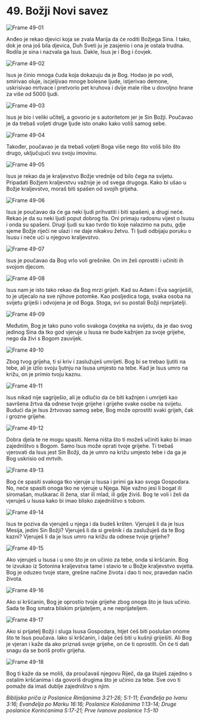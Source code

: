 # 49. Božji Novi savez

![Frame 49-01](https://cdn.door43.org/obs/jpg/360px/obs-en-49-01.jpg)

Anđeo je rekao djevici koja se zvala Marija da će roditi Božjega Sina. I tako, dok je ona još bila djevica, Duh Sveti ju je zasjenio i ona je ostala trudna. Rodila je sina i nazvala ga Isus. Dakle, Isus je i Bog i čovjek.

![Frame 49-02](https://cdn.door43.org/obs/jpg/360px/obs-en-49-02.jpg)

Isus je činio mnoga čuda koja dokazuju da je Bog. Hodao je po vodi, smirivao oluje, iscjeljivao mnoge bolesne ljude, istjerivao demone, uskrisivao mrtvace i pretvorio pet kruhova i dvije male ribe u dovoljno hrane za više od 5000 ljudi.

![Frame 49-03](https://cdn.door43.org/obs/jpg/360px/obs-en-49-03.jpg)

Isus je bio i veliki učitelj, a govorio je s autoritetom jer je Sin Božji. Poučavao je da trebaš voljeti druge ljude isto onako kako voliš samog sebe.

![Frame 49-04](https://cdn.door43.org/obs/jpg/360px/obs-en-49-04.jpg)

Također, poučavao je da trebaš voljeti Boga više nego što voliš bilo što drugo, uključujući svu svoju imovinu.

![Frame 49-05](https://cdn.door43.org/obs/jpg/360px/obs-en-49-05.jpg)

Isus je rekao da je kraljevstvo Božje vrednije od bilo čega na svijetu. Pripadati Božjem kraljevstvu važnije je od svega drugoga. Kako bi ušao u Božje kraljevstvo, moraš biti spašen od svojih grijeha.

![Frame 49-06](https://cdn.door43.org/obs/jpg/360px/obs-en-49-06.jpg)

Isus je poučavao da će ga neki ljudi prihvatiti i biti spašeni, a drugi neće. Rekao je da su neki ljudi poput dobrog tla. Oni primaju radosnu vijest o Isusu i onda su spašeni. Drugi ljudi su kao tvrdo tlo koje nalazimo na putu, gdje sjeme Božje riječi ne ulazi i ne daje nikakvu žetvu. Ti ljudi odbijaju poruku o Isusu i neće ući u njegovo kraljevstvo.

![Frame 49-07](https://cdn.door43.org/obs/jpg/360px/obs-en-49-07.jpg)

Isus je poučavao da Bog vrlo voli grešnike. On im želi oprostiti i učiniti ih svojom djecom.

![Frame 49-08](https://cdn.door43.org/obs/jpg/360px/obs-en-49-08.jpg)

Isus nam je isto tako rekao da Bog mrzi grijeh. Kad su Adam i Eva sagriješili, to je utjecalo na sve njihove potomke. Kao posljedica toga, svaka osoba na svijetu griješi i odvojena je od Boga. Stoga, svi su postali Božji neprijatelji.

![Frame 49-09](https://cdn.door43.org/obs/jpg/360px/obs-en-49-09.jpg)

Međutim, Bog je tako puno volio svakoga čovjeka na svijetu, da je dao svog jedinog Sina da tko god vjeruje u Isusa ne bude kažnjen za svoje grijehe, nego da živi s Bogom zauvijek.

![Frame 49-10](https://cdn.door43.org/obs/jpg/360px/obs-en-49-10.jpg)

Zbog tvog grijeha, ti si kriv i zaslužuješ umrijeti. Bog bi se trebao ljutiti na tebe, ali je izlio svoju ljutnju na Isusa umjesto na tebe. Kad je Isus umro na križu, on je primio tvoju kaznu.

![Frame 49-11](https://cdn.door43.org/obs/jpg/360px/obs-en-49-11.jpg)

Isus nikad nije sagriješio, ali je odlučio da će biti kažnjen i umrijeti kao savršena žrtva da odnese tvoje grijehe i grijehe svake osobe na svijetu. Budući da je Isus žrtvovao samog sebe, Bog može oprostiti svaki grijeh, čak i grozne grijehe.

![Frame 49-12](https://cdn.door43.org/obs/jpg/360px/obs-en-49-12.jpg)

Dobra djela te ne mogu spasiti. Nema ništa što ti možeš učiniti kako bi imao zajedništvo s Bogom. Samo Isus može oprati tvoje grijehe. Ti trebaš vjerovati da Isus jest Sin Božji, da je umro na križu umjesto tebe i da ga je Bog uskrisio od mrtvih.

![Frame 49-13](https://cdn.door43.org/obs/jpg/360px/obs-en-49-13.jpg)

Bog će spasiti svakoga tko vjeruje u Isusa i primi ga kao svoga Gospodara. No, neće spasiti onoga tko ne vjeruje u Njega. Nije važno jesi li bogat ili siromašan, muškarac ili žena, star ili mlad, ili gdje živiš. Bog te voli i želi da vjeruješ u Isusa kako bi imao blisko zajedništvo s tobom.

![Frame 49-14](https://cdn.door43.org/obs/jpg/360px/obs-en-49-14.jpg)

Isus te poziva da vjeruješ u njega i da budeš kršten. Vjeruješ li da je Isus Mesija, jedini Sin Božji? Vjeruješ li da si grešnik i da zaslužuješ da te Bog kazni? Vjeruješ li da je Isus umro na križu da odnese tvoje grijehe?

![Frame 49-15](https://cdn.door43.org/obs/jpg/360px/obs-en-49-15.jpg)

Ako vjeruješ u Isusa i u ono što je on učinio za tebe, onda si kršćanin. Bog te izvukao iz Sotonina kraljevstva tame i stavio te u Božje kraljevstvo svjetla. Bog je oduzeo tvoje stare, grešne načine života i dao ti nov, pravedan način života.

![Frame 49-16](https://cdn.door43.org/obs/jpg/360px/obs-en-49-16.jpg)

Ako si kršćanin, Bog je oprostio tvoje grijehe zbog onoga što je Isus učinio. Sada te Bog smatra bliskim prijateljem, a ne neprijateljem.

![Frame 49-17](https://cdn.door43.org/obs/jpg/360px/obs-en-49-17.jpg)

Ako si prijatelj Božji i sluga Isusa Gospodara, htjet ćeš biti poslušan onome što te Isus poučava. Iako si kršćanin, i dalje ćeš biti u kušnji griješiti. Ali Bog je vjeran i kaže da ako priznaš svoje grijehe, on će ti oprostiti. On će ti dati snagu da se boriš protiv grijeha.

![Frame 49-18](https://cdn.door43.org/obs/jpg/360px/obs-en-49-18.jpg)

Bog ti kaže da se moliš, da proučavaš njegovu Riječ, da ga štuješ zajedno s ostalim kršćanima i da govoriš drugima što je učinio za tebe. Sve ovo ti pomaže da imaš dublje zajedništvo s njim.

_Biblijska priča iz Poslanice Rimljanima 3:21-26; 5:1-11; Evanđelja po Ivanu 3:16; Evanđelja po Marku 16:16; Poslanice Kološanima 1:13-14; Druge poslanice Korinćanima 5:17-21; Prve Ivanove poslanice 1:5-10_
